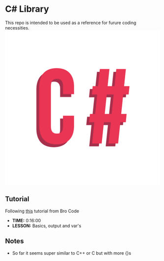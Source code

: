 # C# Library
This repo is intended to be used as a reference for furure coding necessities.
![Alt Text](./assets/Csharp.gif)

## Tutorial
Following [this](https://www.youtube.com/watch?v=wxznTygnRfQ) tutorial from Bro Code
- **TIME:** 0:16:00
- **LESSON:** Basics, output and var's

## Notes
- So far it seems super similar to C++ or C but with more {}s
